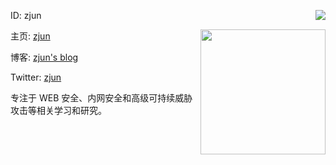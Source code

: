ID: zjun  <img align='right' src="https://github-readme-stats.vercel.app/api?username=z1un&show_icons=true&count_private=true&theme=dracula" />  

主页: [zjun](https://zjun.info) <img align='right' src="https://profile-counter.glitch.me/z1un/count.svg" width="200">

博客: [zjun's blog](https://blog.zjun.info)

Twitter: [zjun](https://twitter.com/zjuninfo)

专注于 WEB 安全、内网安全和高级可持续威胁攻击等相关学习和研究。
